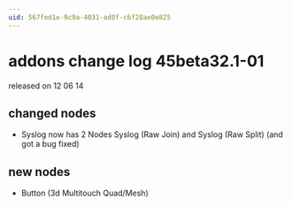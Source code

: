 ```yaml
---
uid: 567fed1e-9c9a-4031-ad8f-c6f28ae0e825
---
```


# addons change log 45beta32.1-01
released on 12 06 14  
## changed nodes
* Syslog now has 2 Nodes <span class="node">Syslog (Raw Join)</span> and <span class="node">Syslog (Raw Split)</span> (and got a bug fixed)  

## new nodes
* Button (3d Multitouch Quad/Mesh)